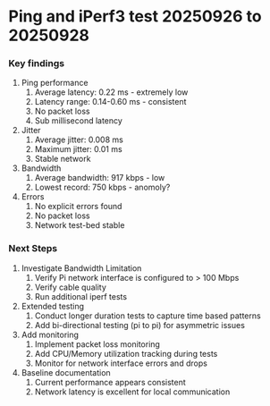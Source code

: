# Ping and iPerf3 test 20250926 to 20250928
### Key findings
1. Ping performance
	1. Average latency: 0.22 ms - extremely low
	2. Latency range: 0.14-0.60 ms - consistent
	3. No packet loss
	4. Sub millisecond latency
2. Jitter
	1. Average jitter: 0.008 ms
	2. Maximum jitter: 0.01 ms
	3. Stable network
3. Bandwidth
	1. Average bandwidth: 917 kbps - low
	2. Lowest record: 750 kbps - anomoly?
4. Errors
	1. No explicit errors found
	2. No packet loss
	3. Network test-bed stable

### Next Steps
1. Investigate Bandwidth Limitation
	1. Verify Pi network interface is configured to > 100 Mbps
	2. Verify cable quality
	3. Run additional iperf tests
2. Extended testing
	1. Conduct longer duration tests to capture time based patterns
	2. Add bi-directional testing (pi to pi) for asymmetric issues
3. Add monitoring
	1. Implement packet loss monitoring
	2. Add CPU/Memory utilization tracking during tests
	3. Monitor for network interface errors and drops
4. Baseline documentation
	1. Current performance appears consistent
	2. Network latency is excellent for local communication